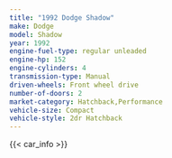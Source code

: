 ```yaml
---
title: "1992 Dodge Shadow"
make: Dodge
model: Shadow
year: 1992
engine-fuel-type: regular unleaded
engine-hp: 152
engine-cylinders: 4
transmission-type: Manual
driven-wheels: Front wheel drive
number-of-doors: 2
market-category: Hatchback,Performance
vehicle-size: Compact
vehicle-style: 2dr Hatchback
---
```


{{< car_info >}}
